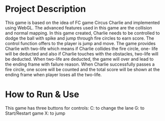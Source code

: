 # Project Description

This game is based on the idea of FC game Circus Charlie and implemented using WebGL.
The advanced features used in this game are the collision and normal mapping.
In this game created, Charlie needs to be controlled to dodge the ball with spike and jump through fire circles to earn score. 
The control function offers to the player is jump and move. 
The game provides Charlie with two-life which means if Charlie collides the fire circle, one- life will be deducted and also if Charlie touches with the obstacles, two-life will be deducted. When two-life are deducted, the game will over and lead to the ending frame with failure reason. 
When Charlie successfully passes a fire circle, one score will be counted and the total score will be shown at the ending frame when player loses all the two-life.

# How to Run & Use

This game has three buttons for controls:
C: to change the lane 
G: to Start/Restart game
X: to jump

